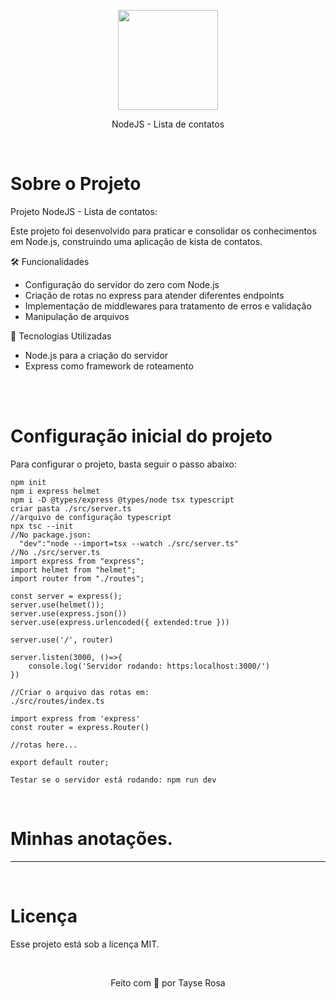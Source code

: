 <p align="center">
  <img src="https://brandslogos.com/wp-content/uploads/images/large/nodejs-logo.png" width="160">
</p>
<p align="center">
 NodeJS - Lista de contatos
</p>

<br>
<h1>Sobre o Projeto</h1>
<p>Projeto NodeJS - Lista de contatos:</p>
<p>Este projeto foi desenvolvido para praticar e consolidar os conhecimentos em Node.js, construindo uma aplicação de kista de contatos.</p>


<p>🛠️ Funcionalidades</p>

<ul>
    <li>Configuração do servidor do zero com Node.js</li>
    <li>Criação de rotas no express para atender diferentes endpoints</li>
    <li>Implementação de middlewares para tratamento de erros e validação</li>
    <li>Manipulação de arquivos</li>    
</ul>

<p>🚀 Tecnologias Utilizadas </p>
<ul>
    <li>Node.js para a criação do servidor</li>
    <li>Express como framework de roteamento</li>
</ul>
<br>

<br>
<h1>Configuração inicial do projeto</h1>
<p>Para configurar o projeto, basta seguir o passo abaixo:</p>

```
npm init
npm i express helmet
npm i -D @types/express @types/node tsx typescript
criar pasta ./src/server.ts
//arquivo de configuração typescript
npx tsc --init 
//No package.json:
  "dev":"node --import=tsx --watch ./src/server.ts"
//No ./src/server.ts
import express from "express";
import helmet from "helmet";
import router from "./routes";

const server = express();
server.use(helmet());
server.use(express.json())
server.use(express.urlencoded({ extended:true }))

server.use('/', router)

server.listen(3000, ()=>{
    console.log('Servidor rodando: https:localhost:3000/')
})

//Criar o arquivo das rotas em:
./src/routes/index.ts

import express from 'express'
const router = express.Router()

//rotas here...

export default router;

Testar se o servidor está rodando: npm run dev
```
<br>

<h1>Minhas anotações.</h1>

---
<br>

<h1>Licença</h1>
<p>Esse projeto está sob a licença MIT.</p>
<br>
<p align="center">Feito com 💜 por Tayse Rosa</p>
